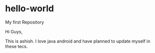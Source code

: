 # hello-world
My first Repository

Hi Guys,

This is ashish. I love java android and have planned to update myself in these tecs.
